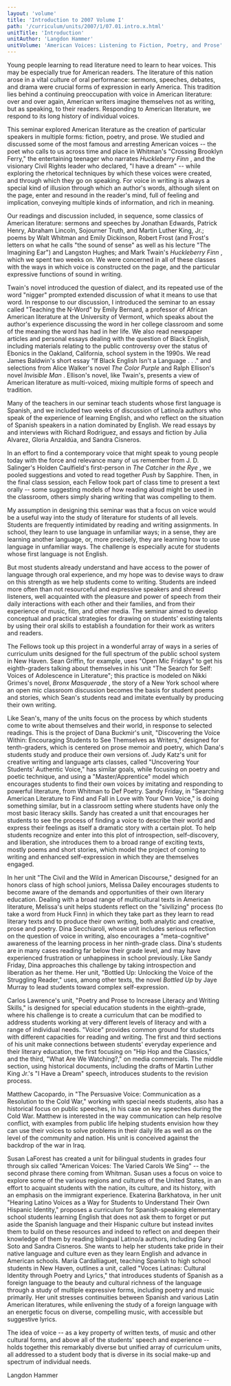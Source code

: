 ```yaml
---
layout: 'volume'
title: 'Introduction to 2007 Volume I'
path: '/curriculum/units/2007/1/07.01.intro.x.html'
unitTitle: 'Introduction'
unitAuthor: 'Langdon Hammer'
unitVolume: 'American Voices: Listening to Fiction, Poetry, and Prose'
---
```


<body>
<p>
  Young people learning to read literature need to learn to hear voices. This may be especially true for American readers. The literature of this nation arose in a vital culture of oral performance: sermons, speeches, debates, and drama were crucial forms of expression in early America. This tradition lies behind a continuing preoccupation with voice in American literature: over and over again, American writers imagine themselves not as writing, but as speaking, to their readers. Responding to American literature, we respond to its long history of individual voices.
 </p>
<p>
  This seminar explored American literature as the creation of particular speakers in multiple forms: fiction, poetry, and prose. We studied and discussed some of the most famous and arresting American voices -- the poet who calls to us across time and place in Whitman's "Crossing Brooklyn Ferry," the entertaining teenager who narrates
  <i>
   Huckleberry Finn
  </i>
  , and the visionary Civil Rights leader who declared, "I have a dream" -- while exploring the rhetorical techniques by which these voices were created, and through which they go on speaking. For voice in writing is always a special kind of illusion through which an author's words, although silent on the page, enter and resound in the reader's mind, full of feeling and implication, conveying multiple kinds of information, and rich in meaning.
 </p>
<p>
  Our readings and discussion included, in sequence, some classics of American literature: sermons and speeches by Jonathan Edwards, Patrick Henry, Abraham Lincoln, Sojourner Truth, and Martin Luther King, Jr.; poems by Walt Whitman and Emily Dickinson, Robert Frost (and Frost's letters on what he calls "the sound of sense" as well as his lecture "The Imagining Ear") and Langston Hughes; and Mark Twain's
  <i>
   Huckleberry Finn
  </i>
  , which we spent two weeks on. We were concerned in all of these classes with the ways in which voice is constructed on the page, and the particular expressive functions of sound in writing.
 </p>
<p>
  Twain's novel introduced the question of dialect, and its repeated use of the word "nigger" prompted extended discussion of what it means to use that word. In response to our discussion, I introduced the seminar to an essay called "Teaching the N-Word" by Emily Bernard, a professor of African American literature at the University of Vermont, which speaks about the author's experience discussing the word in her college classroom and some of the meaning the word has had in her life. We also read newspaper articles and personal essays dealing with the question of Black English, including materials relating to the public controversy over the status of Ebonics in the Oakland, California, school system in the 1990s. We read James Baldwin's short essay "If Black English Isn't a Language . . ." and selections from Alice Walker's novel
  <i>
   The Color Purple
  </i>
  and Ralph Ellison's novel
  <i>
   Invisible Man
  </i>
  . Ellison's novel, like Twain's, presents a view of American literature as multi-voiced, mixing multiple forms of speech and tradition.
 </p>
<p>
  Many of the teachers in our seminar teach students whose first language is Spanish, and we included two weeks of discussion of Latino/a authors who speak of the experience of learning English, and who reflect on the situation of Spanish speakers in a nation dominated by English. We read essays by and interviews with Richard Rodriguez, and essays and fiction by Julia Alvarez, Gloria Anzaldúa, and Sandra Cisneros.
 </p>
<p>
  In an effort to find a contemporary voice that might speak to young people today with the force and relevance many of us remember from J. D. Salinger's Holden Caulfield's first-person in
  <i>
   The Catcher in the Rye
  </i>
  , we pooled suggestions and voted to read together
  <i>
   Push
  </i>
  by Sapphire. Then, in the final class session, each Fellow took part of class time to present a text orally -- some suggesting models of how reading aloud might be used in the classroom, others simply sharing writing that was compelling to them.
 </p>
<p>
  My assumption in designing this seminar was that a focus on voice would be a useful way into the study of literature for students of all levels. Students are frequently intimidated by reading and writing assignments. In school, they learn to use language in unfamiliar ways; in a sense, they are learning another language, or, more precisely, they are learning how to use language in unfamiliar ways. The challenge is especially acute for students whose first language is not English.
 </p>
<p>
  But most students already understand and have access to the power of language through oral experience, and my hope was to devise ways to draw on this strength as we help students come to writing. Students are indeed more often than not resourceful and expressive speakers and shrewd listeners, well acquainted with the pleasure and power of speech from their daily interactions with each other and their families, and from their experience of music, film, and other media. The seminar aimed to develop conceptual and practical strategies for drawing on students' existing talents by using their oral skills to establish a foundation for their work as writers and readers.
 </p>
<p>
  The Fellows took up this project in a wonderful array of ways in a series of curriculum units designed for the full spectrum of the public school system in New Haven. Sean Griffin, for example, uses "Open Mic Fridays" to get his eighth-graders talking about themselves in his unit "The Search for Self: Voices of Adolescence in Literature"; this practice is modeled on Nikki Grimes's novel,
  <i>
   Bronx Masquerade
  </i>
  , the story of a New York school where an open mic classroom discussion becomes the basis for student poems and stories, which Sean's students read and imitate eventually by producing their own writing.
 </p>
<p>
  Like Sean's, many of the units focus on the process by which students come to write about themselves and their world, in response to selected readings. This is the project of Dana Buckmir's unit, "Discovering the Voice Within: Encouraging Students to See Themselves as Writers," designed for tenth-graders, which is centered on prose memoir and poetry, which Dana's students study and produce their own versions of. Judy Katz's unit for creative writing and language arts classes, called "Uncovering Your Students' Authentic Voice," has similar goals, while focusing on poetry and poetic technique, and using a "Master/Apprentice" model which encourages students to find their own voices by imitating and responding to powerful literature, from Whitman to Def Poetry. Sandy Friday, in "Searching American Literature to Find and Fall in Love with Your Own Voice," is doing something similar, but in a classroom setting where students have only the most basic literacy skills. Sandy has created a unit that encourages her students to see the process of finding a voice to describe their world and express their feelings as itself a dramatic story with a certain plot. To help students recognize and enter into this plot of introspection, self-discovery, and liberation, she introduces them to a broad range of exciting texts, mostly poems and short stories, which model the project of coming to writing and enhanced self-expression in which they are themselves engaged.
 </p>
<p>
  In her unit "The Civil and the Wild in American Discourse," designed for an honors class of high school juniors, Melissa Dailey encourages students to become aware of the demands and opportunities of their own literary education. Dealing with a broad range of multicultural texts in American literature, Melissa's unit helps students reflect on the "sivilizing" process (to take a word from Huck Finn) in which they take part as they learn to read literary texts and to produce their own writing, both analytic and creative, prose and poetry. Dina Secchiaroli, whose unit includes serious reflection on the question of voice in writing, also encourages a "meta-cognitive" awareness of the learning process in her ninth-grade class. Dina's students are in many cases reading far below their grade level, and may have experienced frustration or unhappiness in school previously. Like Sandy Friday, Dina approaches this challenge by taking introspection and liberation as her theme. Her unit, "Bottled Up: Unlocking the Voice of the Struggling Reader," uses, among other texts, the novel
  <i>
   Bottled Up
  </i>
  by Jaye Murray to lead students toward complex self-expression.
 </p>
<p>
  Carlos Lawrence's unit, "Poetry and Prose to Increase Literacy and Writing Skills," is designed for special education students in the eighth-grade, where his challenge is to create a curriculum that can be modified to address students working at very different levels of literacy and with a range of individual needs. "Voice" provides common ground for students with different capacities for reading and writing. The first and third sections of his unit make connections between students' everyday experience and their literary education, the first focusing on "Hip Hop and the Classics," and the third, "What Are We Watching?," on media commercials. The middle section, using historical documents, including the drafts of Martin Luther King Jr.'s "I Have a Dream" speech, introduces students to the revision process.
 </p>
<p>
  Matthew Cacopardo, in "The Persuasive Voice: Communication as a Resolution to the Cold War," working with special needs students, also has a historical focus on public speeches, in his case on key speeches during the Cold War. Matthew is interested in the way communication can help resolve conflict, with examples from public life helping students envision how they can use their voices to solve problems in their daily life as well as on the level of the community and nation. His unit is conceived against the backdrop of the war in Iraq.
 </p>
<p>
  Susan LaForest has created a unit for bilingual students in grades four through six called "American Voices: The Varied Carols We Sing" -- the second phrase there coming from Whitman. Susan uses a focus on voice to explore some of the various regions and cultures of the United States, in an effort to acquaint students with the nation, its culture, and its history, with an emphasis on the immigrant experience. Ekaterina Barkhatova, in her unit "Hearing Latino Voices as a Way for Students to Understand Their Own Hispanic Identity," proposes a curriculum for Spanish-speaking elementary school students learning English that does not ask them to forget or put aside the Spanish language and their Hispanic culture but instead invites them to build on these resources and indeed to reflect on and deepen their knowledge of them by reading bilingual Latino/a authors, including Gary Soto and Sandra Cisneros. She wants to help her students take pride in their native language and culture even as they learn English and advance in American schools. María Cardalliaguet, teaching Spanish to high school students in New Haven, outlines a unit, called "Voces Latinas: Cultural Identity through Poetry and Lyrics," that introduces students of Spanish as a foreign language to the beauty and cultural richness of the language through a study of multiple expressive forms, including poetry and music primarily. Her unit stresses continuities between Spanish and various Latin American literatures, while enlivening the study of a foreign language with an energetic focus on diverse, compelling music, with accessible but suggestive lyrics.
 </p>
<p>
  The idea of voice -- as a key property of written texts, of music and other cultural forms, and above all of the students' speech and experience -- holds together this remarkably diverse but unified array of curriculum units, all addressed to a student body that is diverse in its social make-up and spectrum of individual needs.
 </p>
<p>
  Langdon Hammer
 </p>

</body>
